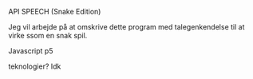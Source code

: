 API SPEECH (Snake Edition)

Jeg vil arbejde på at omskrive dette program med talegenkendelse til at virke ssom en snak spil.

Javascript p5

teknologier? Idk